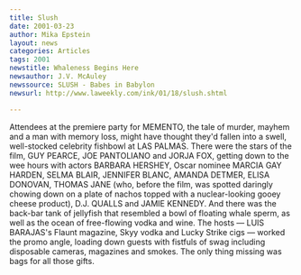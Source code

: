 ```yaml
---
title: Slush
date: 2001-03-23
author: Mika Epstein
layout: news
categories: Articles
tags: 2001
newstitle: Whaleness Begins Here  
newsauthor: J.V. McAuley  
newssource: SLUSH - Babes in Babylon  
newsurl: http://www.laweekly.com/ink/01/18/slush.shtml  

---
```

Attendees at the premiere party for MEMENTO, the tale of murder, mayhem and a man with memory loss, might have thought they'd fallen into a swell, well-stocked celebrity fishbowl at LAS PALMAS. There were the stars of the film, GUY PEARCE, JOE PANTOLIANO and JORJA FOX, getting down to the wee hours with actors BARBARA HERSHEY, Oscar nominee MARCIA GAY HARDEN, SELMA BLAIR, JENNIFER BLANC, AMANDA DETMER, ELISA DONOVAN, THOMAS JANE (who, before the film, was spotted daringly chowing down on a plate of nachos topped with a nuclear-looking gooey cheese product), D.J. QUALLS and JAMIE KENNEDY. And there was the back-bar tank of jellyfish that resembled a bowl of floating whale sperm, as well as the ocean of free-flowing vodka and wine. The hosts &#8212; LUIS BARAJAS's Flaunt magazine, Skyy vodka and Lucky Strike cigs &#8212; worked the promo angle, loading down guests with fistfuls of swag including disposable cameras, magazines and smokes. The only thing missing was bags for all those gifts.

